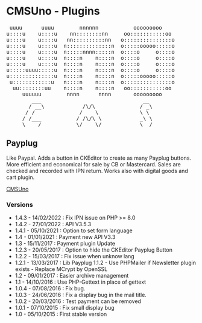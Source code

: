 CMSUno - Plugins
================

<pre>
 uuuu      uuuu        nnnnnn           ooooooooo
u::::u    u::::u    nn::::::::nn     oo:::::::::::oo
u::::u    u::::u   nn::::::::::nn   o:::::::::::::::o
u::::u    u::::u  n::::::::::::::n  o:::::ooooo:::::o
u::::u    u::::u  n:::::nnnn:::::n  o::::o     o::::o
u::::u    u::::u  n::::n    n::::n  o::::o     o::::o
u::::u    u::::u  n::::n    n::::n  o::::o     o::::o
u:::::uuuu:::::u  n::::n    n::::n  o::::o     o::::o
u::::::::::::::u  n::::n    n::::n  o:::::ooooo:::::o
 u::::::::::::u   n::::n    n::::n  o:::::::::::::::o
  uu::::::::uu    n::::n    n::::n   oo:::::::::::oo
     uuuuuu        nnnn      nnnn       ooooooooo
        ___                                __
       / __\            /\/\              / _\
      / /              /    \             \ \
     / /___           / /\/\ \            _\ \
     \____/           \/    \/            \__/
</pre>

## Payplug ##

Like Paypal. Adds a button in CKEditor to create  as many Payplug buttons.
More efficient and economical for sale by CB or Mastercard.
Sales are checked and recorded with IPN return.
Works also with digital goods and cart plugin.

[CMSUno](https://github.com/boiteasite/cmsuno)

### Versions ###

* 1.4.3 - 14/02/2022 : Fix IPN issue on PHP >= 8.0
* 1.4.2 - 27/01/2022 : API V3.5.3
* 1.4.1 - 05/10/2021 : Option to set form language
* 1.4 - 01/01/2021 : Payment new API V3.3
* 1.3 - 15/11/2017 : Payment plugin Update
* 1.2.3 - 20/05/2017 : Option to hide the CKEditor Payplug Button
* 1.2.2 - 15/03/2017 : Fix issue when unknow lang
* 1.2.1 - 13/03/2017 : Lib Payplug 1.1.2 - Use PHPMailer if Newsletter plugin exists - Replace MCrypt by OpenSSL
* 1.2 - 09/01/2017 : Easier archive management
* 1.1 - 14/10/2016 : Use PHP-Gettext in place of gettext
* 1.0.4 - 07/08/2016 : Fix bug.
* 1.0.3 - 24/06/2016 : Fix a display bug in the mail title.
* 1.0.2 - 20/03/2016 : Test payment can be removed
* 1.0.1 - 07/10/2015 : Fix small display bug
* 1.0 - 05/10/2015 : First stable version
